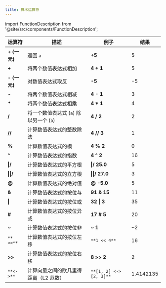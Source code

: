 ```yaml
---
title: 算术运算符
---
```


import FunctionDescription from '@site/src/components/FunctionDescription';

<FunctionDescription description="Introduced or updated: v1.2.53"/>

| 运算符              | 描述                                                        | 例子                        | 结果      |
| --------------------- | ----------------------------------------------------------- | --------------------------- | --------- |
| **+ (一元)**          | 返回 `a`                                                    | **+5**                      | 5         |
| **+**                 | 将两个数值表达式相加                                          | **4 + 1**                   | 5         |
| **- (一元)**          | 对数值表达式取反                                              | **-5**                      | -5        |
| **-**                 | 将两个数值表达式相减                                          | **4 - 1**                   | 3         |
| **\***                | 将两个数值表达式相乘                                          | **4 \* 1**                  | 4         |
| **/**                 | 将一个数值表达式 (`a`) 除以另一个 (`b`)                       | **4 / 2**                   | 2         |
| **//**                | 计算数值表达式的整数除法                                        | **4 // 3**                  | 1         |
| **%**                 | 计算数值表达式的模                                            | **4 % 2**                   | 0         |
| **^**                 | 计算数值表达式的指数                                          | **4 ^ 2**                   | 16        |
| **&verbar;/**         | 计算数值表达式的平方根                                          | **&verbar;/ 25.0**          | 5         |
| **&verbar;&verbar;/** | 计算数值表达式的立方根                                          | **&verbar;&verbar;/ 27.0** | 3         |
| **@**                 | 计算数值表达式的绝对值                                          | **@ -5.0**                  | 5         |
| **&**                 | 计算数值表达式的按位与                                          | **91 & 15**                 | 11        |
| **&verbar;**          | 计算数值表达式的按位或                                          | **32 &verbar; 3**           | 35        |
| **#**                 | 计算数值表达式的按位异或                                        | **17 # 5**                  | 20        |
| **~**                 | 计算数值表达式的按位非                                          | **~ 1**                     | ~2        |
| `**<<**`              | 计算数值表达式的按位左移                                        | `**1 << 4**`                | 16        |
| **>>**                | 计算数值表达式的按位右移                                        | **8 >> 2**                  | 2         |
| `**<->**`             | 计算向量之间的欧几里得距离（L2 范数）                            | `**[1, 2] <-> [2, 3]**`     | 1.4142135 |
